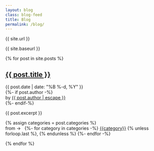 ```yaml
---
layout: blog
class: blog-feed
title: Blog
permalink: /blog/
---
```


<p>{{ site.url }}</p>
<p>{{ site.baseurl }}</p>

{% for post in site.posts %}
<article>
  <div class="post-header">
    <h2><a href="{{ site.baseurl }}{{ post.url }}">{{ post.title }}</a></h2>
    <div class="date">{{ post.date | date: "%B %-d, %Y" }}</div>
  </div>

<div class="meta clear">
  {%- if post.author -%}
  <div class="author">
    <span class="by-author">
      <span class="sep">by</span>
      <a class="url fn n" title="View all posts by {{ post.author | escape }}" rel="author" href="{{ post.author.url }}">{{ post.author | escape }}</a>
    </span>
  </div>
  {%- endif-%}
</div>

<p>{{ post.excerpt }}</p>
<div class="post-footer post-footer-blog-feed">
  {% assign categories = post.categories %}
  <div class="categories">from → &nbsp;
    {%- for category in categories -%}
    <a href="{{ site.baseurl }}/category/{{ category | slugify }}">{{category}}</a>
    {% unless forloop.last %}, {% endunless %}
    {%- endfor -%}
  </div>
</div>
</article>

{% endfor %}

